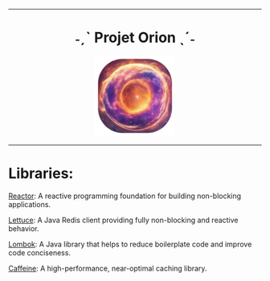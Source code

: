 ***

<h1 align="center">˗ˏˋ Projet Orion ˎˊ˗</h1>

<p align="center">
  <img width="160" height="160" src="img/rounded.png">
</p>

***

# Libraries:

[Reactor](https://github.com/reactor/reactor-core):  A reactive programming foundation for building non-blocking applications.

[Lettuce](https://github.com/lettuce-io/lettuce-core): A Java Redis client providing fully non-blocking and reactive behavior.

[Lombok](https://github.com/projectlombok/lombok): A Java library that helps to reduce boilerplate code and improve code conciseness.

[Caffeine](https://github.com/ben-manes/caffeine): A high-performance, near-optimal caching library.